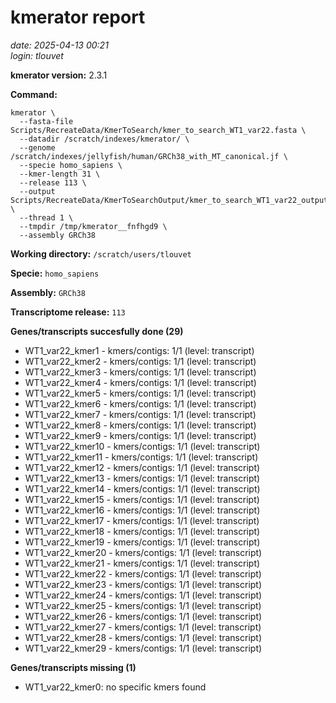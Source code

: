 # kmerator report
*date: 2025-04-13 00:21*  
*login: tlouvet*

**kmerator version:** 2.3.1

**Command:**

```
kmerator \
  --fasta-file Scripts/RecreateData/KmerToSearch/kmer_to_search_WT1_var22.fasta \
  --datadir /scratch/indexes/kmerator/ \
  --genome /scratch/indexes/jellyfish/human/GRCh38_with_MT_canonical.jf \
  --specie homo_sapiens \
  --kmer-length 31 \
  --release 113 \
  --output Scripts/RecreateData/KmerToSearchOutput/kmer_to_search_WT1_var22_output \
  --thread 1 \
  --tmpdir /tmp/kmerator__fnfhgd9 \
  --assembly GRCh38
```

**Working directory:** `/scratch/users/tlouvet`

**Specie:** `homo_sapiens`

**Assembly:** `GRCh38`

**Transcriptome release:** `113`

**Genes/transcripts succesfully done (29)**

- WT1_var22_kmer1 - kmers/contigs: 1/1 (level: transcript)
- WT1_var22_kmer2 - kmers/contigs: 1/1 (level: transcript)
- WT1_var22_kmer3 - kmers/contigs: 1/1 (level: transcript)
- WT1_var22_kmer4 - kmers/contigs: 1/1 (level: transcript)
- WT1_var22_kmer5 - kmers/contigs: 1/1 (level: transcript)
- WT1_var22_kmer6 - kmers/contigs: 1/1 (level: transcript)
- WT1_var22_kmer7 - kmers/contigs: 1/1 (level: transcript)
- WT1_var22_kmer8 - kmers/contigs: 1/1 (level: transcript)
- WT1_var22_kmer9 - kmers/contigs: 1/1 (level: transcript)
- WT1_var22_kmer10 - kmers/contigs: 1/1 (level: transcript)
- WT1_var22_kmer11 - kmers/contigs: 1/1 (level: transcript)
- WT1_var22_kmer12 - kmers/contigs: 1/1 (level: transcript)
- WT1_var22_kmer13 - kmers/contigs: 1/1 (level: transcript)
- WT1_var22_kmer14 - kmers/contigs: 1/1 (level: transcript)
- WT1_var22_kmer15 - kmers/contigs: 1/1 (level: transcript)
- WT1_var22_kmer16 - kmers/contigs: 1/1 (level: transcript)
- WT1_var22_kmer17 - kmers/contigs: 1/1 (level: transcript)
- WT1_var22_kmer18 - kmers/contigs: 1/1 (level: transcript)
- WT1_var22_kmer19 - kmers/contigs: 1/1 (level: transcript)
- WT1_var22_kmer20 - kmers/contigs: 1/1 (level: transcript)
- WT1_var22_kmer21 - kmers/contigs: 1/1 (level: transcript)
- WT1_var22_kmer22 - kmers/contigs: 1/1 (level: transcript)
- WT1_var22_kmer23 - kmers/contigs: 1/1 (level: transcript)
- WT1_var22_kmer24 - kmers/contigs: 1/1 (level: transcript)
- WT1_var22_kmer25 - kmers/contigs: 1/1 (level: transcript)
- WT1_var22_kmer26 - kmers/contigs: 1/1 (level: transcript)
- WT1_var22_kmer27 - kmers/contigs: 1/1 (level: transcript)
- WT1_var22_kmer28 - kmers/contigs: 1/1 (level: transcript)
- WT1_var22_kmer29 - kmers/contigs: 1/1 (level: transcript)


**Genes/transcripts missing (1)**

- WT1_var22_kmer0: no specific kmers found
